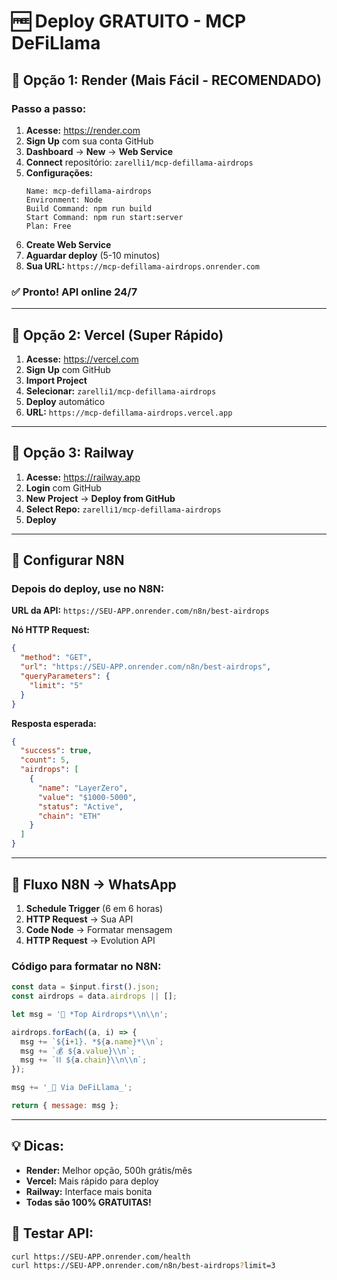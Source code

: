 # 🆓 Deploy GRATUITO - MCP DeFiLlama

## 🎯 Opção 1: Render (Mais Fácil - RECOMENDADO)

### Passo a passo:
1. **Acesse:** https://render.com
2. **Sign Up** com sua conta GitHub
3. **Dashboard** → **New** → **Web Service**
4. **Connect** repositório: `zarelli1/mcp-defillama-airdrops`
5. **Configurações:**
   ```
   Name: mcp-defillama-airdrops
   Environment: Node
   Build Command: npm run build
   Start Command: npm run start:server
   Plan: Free
   ```
6. **Create Web Service**
7. **Aguardar deploy** (5-10 minutos)
8. **Sua URL:** `https://mcp-defillama-airdrops.onrender.com`

### ✅ Pronto! API online 24/7

---

## 🎯 Opção 2: Vercel (Super Rápido)

1. **Acesse:** https://vercel.com
2. **Sign Up** com GitHub
3. **Import Project**
4. **Selecionar:** `zarelli1/mcp-defillama-airdrops`
5. **Deploy** automático
6. **URL:** `https://mcp-defillama-airdrops.vercel.app`

---

## 🎯 Opção 3: Railway

1. **Acesse:** https://railway.app
2. **Login** com GitHub
3. **New Project** → **Deploy from GitHub**
4. **Select Repo:** `zarelli1/mcp-defillama-airdrops`
5. **Deploy**

---

## 📱 Configurar N8N

### Depois do deploy, use no N8N:

**URL da API:** `https://SEU-APP.onrender.com/n8n/best-airdrops`

**Nó HTTP Request:**
```json
{
  "method": "GET",
  "url": "https://SEU-APP.onrender.com/n8n/best-airdrops",
  "queryParameters": {
    "limit": "5"
  }
}
```

**Resposta esperada:**
```json
{
  "success": true,
  "count": 5,
  "airdrops": [
    {
      "name": "LayerZero",
      "value": "$1000-5000", 
      "status": "Active",
      "chain": "ETH"
    }
  ]
}
```

---

## 🔄 Fluxo N8N → WhatsApp

1. **Schedule Trigger** (6 em 6 horas)
2. **HTTP Request** → Sua API
3. **Code Node** → Formatar mensagem
4. **HTTP Request** → Evolution API

### Código para formatar no N8N:
```javascript
const data = $input.first().json;
const airdrops = data.airdrops || [];

let msg = '🚀 *Top Airdrops*\\n\\n';

airdrops.forEach((a, i) => {
  msg += `${i+1}. *${a.name}*\\n`;
  msg += `💰 ${a.value}\\n`;
  msg += `⛓️ ${a.chain}\\n\\n`;
});

msg += '_🤖 Via DeFiLlama_';

return { message: msg };
```

---

## 💡 Dicas:

- **Render:** Melhor opção, 500h grátis/mês
- **Vercel:** Mais rápido para deploy
- **Railway:** Interface mais bonita
- **Todas são 100% GRATUITAS!**

## 🧪 Testar API:

```bash
curl https://SEU-APP.onrender.com/health
curl https://SEU-APP.onrender.com/n8n/best-airdrops?limit=3
```